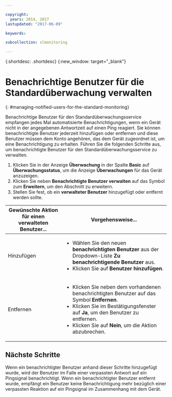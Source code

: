 ```yaml
---

copyright:
  years: 2014, 2017
lastupdated: "2017-06-09"

keywords:

subcollection: slmonitoring

---
```


{:shortdesc: .shortdesc}
{:new_window: target="_blank"}

# Benachrichtige Benutzer für die Standardüberwachung verwalten
{: #managing-notified-users-for-the-standard-monitoring}

Benachrichtige Benutzer für den Standardüberwachungsservice empfangen jedes Mal automatisierte Benachrichtigungen, wenn ein Gerät nicht in der angegebenen Antwortzeit auf einen Ping reagiert. Sie können benachrichtigte Benutzer jederzeit hinzufügen oder entfernen und diese Benutzer müssen dem Konto angehören, das dem Gerät zugeordnet ist, um eine Benachrichtigung zu erhalten. Führen Sie die folgenden Schritte aus, um benachrichtigte Benutzer für den Standardüberwachungsservice zu verwalten.

1. Klicken Sie in der Anzeige **Überwachung** in der Spalte **Basic** auf **Überwachungsstatus**, um die Anzeige **Überwachungen** für das Gerät anzuzeigen.
3. Klicken Sie neben **Benachrichtigte Benutzer verwalten** auf das Symbol zum **Erweitern**, um den Abschnitt zu erweitern.
4. Stellen Sie fest, ob ein **verwalteter Benutzer** hinzugefügt oder entfernt werden sollte.

|Gewünschte Aktion für einen verwalteten Benutzer...|Vorgehensweise...|
|---|---|
|Hinzufügen |<ul><li>Wählen Sie den neuen **benachrichtigten Benutzer** aus der Dropdown-Liste **Zu benachrichtigende Benutzer** aus.</li><li>Klicken Sie auf **Benutzer hinzufügen**.</li></ul>
|Entfernen|<ul><li>Klicken Sie neben dem vorhandenen benachrichtigten Benutzer auf das Symbol **Entfernen**.</li><li>Klicken Sie im Bestätigungsfenster auf **Ja**, um den Benutzer zu entfernen.</li><li>Klicken Sie auf **Nein**, um die Aktion abzubrechen.</li></ul>|

## Nächste Schritte

Wenn ein benachrichtigter Benutzer anhand dieser Schritte hinzugefügt wurde, wird der Benutzer im Falle einer verpassten Antwort auf ein Pingsignal benachrichtigt. Wenn ein benachrichtigter Benutzer entfernt wurde, empfängt ein Benutzer keine Benachrichtigung mehr bezüglich einer verpassten Reaktion auf ein Pingsignal im Zusammenhang mit dem Gerät.
